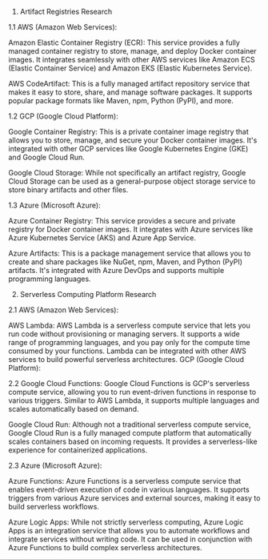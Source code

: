 1. Artifact Registries Research

1.1 AWS (Amazon Web Services):

Amazon Elastic Container Registry (ECR): This service provides a fully managed container registry to store, manage, and deploy Docker container images. It integrates seamlessly with other AWS services like Amazon ECS (Elastic Container Service) and Amazon EKS (Elastic Kubernetes Service).

AWS CodeArtifact: This is a fully managed artifact repository service that makes it easy to store, share, and manage software packages. It supports popular package formats like Maven, npm, Python (PyPI), and more.

1.2 GCP (Google Cloud Platform):

Google Container Registry: This is a private container image registry that allows you to store, manage, and secure your Docker container images. It's integrated with other GCP services like Google Kubernetes Engine (GKE) and Google Cloud Run.

Google Cloud Storage: While not specifically an artifact registry, Google Cloud Storage can be used as a general-purpose object storage service to store binary artifacts and other files.

1.3 Azure (Microsoft Azure):

Azure Container Registry: This service provides a secure and private registry for Docker container images. It integrates with Azure services like Azure Kubernetes Service (AKS) and Azure App Service.

Azure Artifacts: This is a package management service that allows you to create and share packages like NuGet, npm, Maven, and Python (PyPI) artifacts. It's integrated with Azure DevOps and supports multiple programming languages.

2. Serverless Computing Platform Research

2.1 AWS (Amazon Web Services):

AWS Lambda: AWS Lambda is a serverless compute service that lets you run code without provisioning or managing servers. It supports a wide range of programming languages, and you pay only for the compute time consumed by your functions. Lambda can be integrated with other AWS services to build powerful serverless architectures.
GCP (Google Cloud Platform):

2.2 Google Cloud Functions: Google Cloud Functions is GCP's serverless compute service, allowing you to run event-driven functions in response to various triggers. Similar to AWS Lambda, it supports multiple languages and scales automatically based on demand.

Google Cloud Run: Although not a traditional serverless compute service, Google Cloud Run is a fully managed compute platform that automatically scales containers based on incoming requests. It provides a serverless-like experience for containerized applications.

2.3 Azure (Microsoft Azure):

Azure Functions: Azure Functions is a serverless compute service that enables event-driven execution of code in various languages. It supports triggers from various Azure services and external sources, making it easy to build serverless workflows.

Azure Logic Apps: While not strictly serverless computing, Azure Logic Apps is an integration service that allows you to automate workflows and integrate services without writing code. It can be used in conjunction with Azure Functions to build complex serverless architectures.